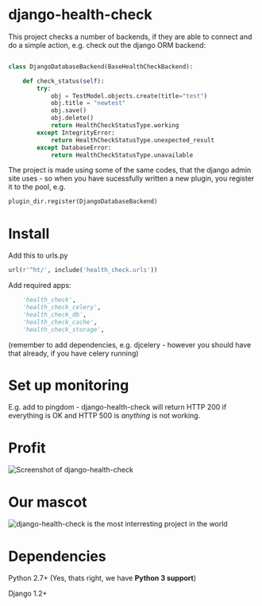 django-health-check
==================

This project checks a number of backends, if they are able to connect and do a simple action, e.g. check out the django ORM backend:


```python

class DjangoDatabaseBackend(BaseHealthCheckBackend):

    def check_status(self):
        try:
            obj = TestModel.objects.create(title="test")
            obj.title = "newtest"
            obj.save()
            obj.delete()
            return HealthCheckStatusType.working
        except IntegrityError:
            return HealthCheckStatusType.unexpected_result
        except DatabaseError:
            return HealthCheckStatusType.unavailable

```

The project is made using some of the same codes, that the django admin site uses - so when you have sucessfully written a new plugin, you register it to the pool, e.g. 

```python
plugin_dir.register(DjangoDatabaseBackend)
```


Install
=======

Add this to urls.py

```python
url(r'^ht/', include('health_check.urls'))
```

Add required apps:

```python
    'health_check',
    'health_check_celery',
    'health_check_db',
    'health_check_cache',
    'health_check_storage',
```
(remember to add dependencies, e.g. djcelery - however you should have that already, if you have celery running)

Set up monitoring
=================

E.g. add to pingdom - django-health-check will return HTTP 200 if everything is OK and HTTP 500 is *anything* is not working.

Profit
======

![Screenshot of django-health-check](http://c.kristian.io/image/3C2s1Z3X071S/Screen%20Shot%202013-03-18%20at%2018.40.52.png)

Our mascot
==========
![django-health-check is the most interresting project in the world](http://c.kristian.io/image/1J3x031Q0S3B/36347774.jpg)


Dependencies
============

Python 2.7+ (Yes, thats right, we have **Python 3 support**)

Django 1.2+

